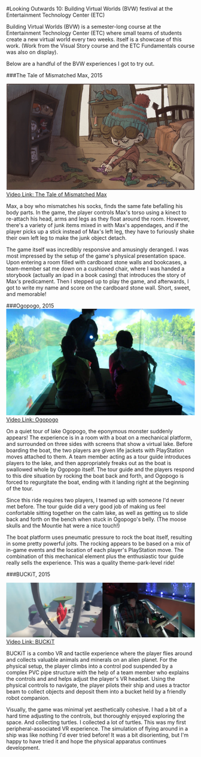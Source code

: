 #Looking Outwards 10: Building Virtual Worlds (BVW) festival at the Entertainment Technology Center (ETC)

Building Virtual Worlds (BVW) is a semester-long course at the Entertainment Technology Center (ETC) where small teams of students create a new virtual world every two weeks. itself is a showcase of this work. (Work from the Visual Story course and the ETC Fundamentals course was also on display). 

Below are a handful of the BVW experiences I got to try out.

###The Tale of Mismatched Max, 2015

[![](images/max_mismatch.PNG)](https://vimeo.com/146450312)
[Video Link: The Tale of Mismatched Max](https://vimeo.com/146450312)

Max, a boy who mismatches his socks, finds the same fate befalling his body parts. In the game, the player controls Max's torso using a kinect to re-attach his head, arms and legs as they float around the room. However, there's a variety of junk items mixed in with Max's appendages, and if the player picks up a stick instead of Max's left leg, they have to furiously shake their own left leg to make the junk object detach. 

The game itself was incredibly responsive and amusingly deranged. I was most impressed by the setup of the game's physical presentation space. Upon entering a room filled with cardboard stone walls and bookcases, a team-member sat me down on a cushioned chair, where I was handed a storybook (actually an ipad in a book casing) that introduces the story of Max's predicament. Then I stepped up to play the game, and afterwards, I got to write my name and score on the cardboard stone wall. Short, sweet, and memorable!

###Ogopogo, 2015
[![](images/ogopogo.jpg)](https://www.youtube.com/watch?v=Q8657EkggZ8)
[Video Link: Ogopogo](https://www.youtube.com/watch?v=Q8657EkggZ8)

On a quiet tour of lake Ogopogo, the eponymous monster suddenly appears! The experience is in a room with a boat on a mechanical platform, and surrounded on three sides with screens that show a virtual lake. Before boarding the boat, the two players are given life jackets with PlayStation moves attached to them. A team member acting as a tour guide introduces players to the lake, and then appropriately freaks out as the boat is swallowed whole by Ogopogo itself. The tour guide and the players respond to this dire situation by rocking the boat back and forth, and Ogopogo is forced to regurgitate the boat, ending with it landing right at the beginning of the tour.

Since this ride requires two players, I teamed up with someone I'd never met before. The tour guide did a very good job of making us feel confortable sitting together on the calm lake, as well as getting us to slide back and forth on the bench when stuck in Ogopogo's belly. (The moose skulls and the Mountie hat were a nice touch!)

The boat platform uses pneumatic pressure to rock the boat itself, resulting in some pretty powerful jolts. The rocking appears to be based on a mix of in-game events and the location of each player's PlayStation move. The combination of this mechanical element plus the enthusiastic tour guide really sells the experience. This was a quality theme-park-level ride! 

###BUCKiT, 2015

[![](images/buckit.PNG)](https://www.youtube.com/watch?v=in4r6etm9Eg)
[Video Link: BUCKiT](https://www.youtube.com/watch?v=in4r6etm9Eg)

BUCKiT is a combo VR and tactile experience where the player flies around and collects valuable animals and minerals on an alien planet. For the physical setup, the player climbs into a control pod suspended by a complex PVC pipe structure with the help of a team member who explains the controls and and helps adjust the player's VR headset. Using the physical controls to navigate, the player pilots their ship and uses a tractor beam to collect objects and deposit them into a bucket held by a friendly robot companion.

Visually, the game was minimal yet aesthetically cohesive. I had a bit of a hard time adjusting to the controls, but thoroughly enjoyed exploring the space. And collecting turtles. I collected a lot of turtles. This was my first peripheral-associated VR experience. The simulation of flying around in a ship was like nothing I'd ever tried before! It was a bit disorienting, but I'm happy to have tried it and hope the physical apparatus continues development. 